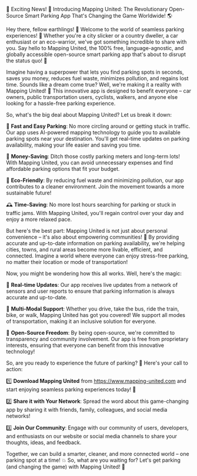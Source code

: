 🚨 Exciting News! 🚨 Introducing Mapping United: The Revolutionary Open-Source Smart Parking App That's Changing the Game Worldwide! 🌎

Hey there, fellow earthlings! 👋 Welcome to the world of seamless parking experiences! 💪 Whether you're a city slicker or a country dweller, a car enthusiast or an eco-warrior, we've got something incredible to share with you. Say hello to Mapping United, the 100% free, language-agnostic, and globally accessible open-source smart parking app that's about to disrupt the status quo! 🚀

Imagine having a superpower that lets you find parking spots in seconds, saves you money, reduces fuel waste, minimizes pollution, and regains lost time. Sounds like a dream come true? Well, we're making it a reality with Mapping United! 🌟 This innovative app is designed to benefit everyone – car owners, public transportation users, cyclists, walkers, and anyone else looking for a hassle-free parking experience.

So, what's the big deal about Mapping United? Let us break it down:

📍 **Fast and Easy Parking**: No more circling around or getting stuck in traffic. Our app uses AI-powered mapping technology to guide you to available parking spots near your destination. You'll get real-time updates on parking availability, making your life easier and saving you time.

💸 **Money-Saving**: Ditch those costly parking meters and long-term lots! With Mapping United, you can avoid unnecessary expenses and find affordable parking options that fit your budget.

🌿 **Eco-Friendly**: By reducing fuel waste and minimizing pollution, our app contributes to a cleaner environment. Join the movement towards a more sustainable future!

🕰️ **Time-Saving**: No more lost hours searching for parking or stuck in traffic jams. With Mapping United, you'll regain control over your day and enjoy a more relaxed pace.

But here's the best part: Mapping United is not just about personal convenience – it's also about empowering communities! 💪 By providing accurate and up-to-date information on parking availability, we're helping cities, towns, and rural areas become more livable, efficient, and connected. Imagine a world where everyone can enjoy stress-free parking, no matter their location or mode of transportation!

Now, you might be wondering how this all works. Well, here's the magic:

🔹 **Real-time Updates**: Our app receives live updates from a network of sensors and user reports to ensure that parking information is always accurate and up-to-date.

🔹 **Multi-Modal Support**: Whether you drive, take the bus, ride the train, bike, or walk, Mapping United has got you covered! We support all modes of transportation, making it an inclusive solution for everyone.

🔹 **Open-Source Freedom**: By being open-source, we're committed to transparency and community involvement. Our app is free from proprietary interests, ensuring that everyone can benefit from this innovative technology!

So, are you ready to experience the future of parking? 🚀 Here's your call to action:

1️⃣ **Download Mapping United** from https://www.mapping-united.com and start enjoying seamless parking experiences today! 📲

2️⃣ **Share it with Your Network**: Spread the word about this game-changing app by sharing it with friends, family, colleagues, and social media networks!

3️⃣ **Join Our Community**: Engage with our community of users, developers, and enthusiasts on our website or social media channels to share your thoughts, ideas, and feedback.

Together, we can build a smarter, cleaner, and more connected world – one parking spot at a time! 💥 So, what are you waiting for? Let's get parking (and changing the game) with Mapping United! 🚀